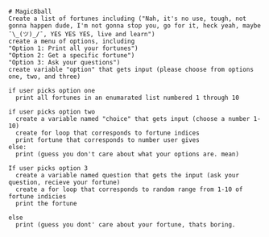     # Magic8ball
    Create a list of fortunes including ("Nah, it's no use, tough, not gonna happen dude, I'm not gonna stop you, go for it, heck yeah, maybe ¯\_(ツ)_/¯, YES YES YES, live and learn")
    create a menu of options, including 
    "Option 1: Print all your fortunes")
    "Option 2: Get a specific fortune")
    "Option 3: Ask your questions")
    create variable "option" that gets input (please choose from options one, two, and three)

    if user picks option one
      print all fortunes in an enumarated list numbered 1 through 10

    if user picks option two
      create a variable named "choice" that gets input (choose a number 1-10)
      create for loop that corresponds to fortune indices
      print fortune that corresponds to number user gives
    else:
      print (guess you don't care about what your options are. mean)

    If user picks option 3
      create a variable named question that gets the input (ask your question, recieve your fortune)
      create a for loop that corresponds to random range from 1-10 of fortune indicies
      print the fortune

    else
      print (guess you dont' care about your fortune, thats boring.
  
